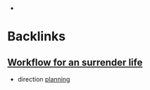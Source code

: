 - 

# Backlinks
## [Workflow for an surrender life](<Workflow for an surrender life.md>)
- direction [planning](<planning.md>)

